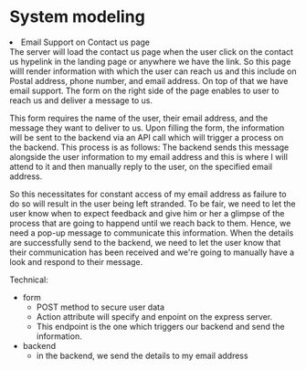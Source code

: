 <h1>System modeling</h1>

<li>Email Support on Contact us page</li>
The server will load the contact us page when the user click on the contact us hypelink in the landing page or anywhere we have the link. So this page willl render information with which the user can reach us and this include on Postal address, phone number, and email address. On top of that we have email support. The form on the right side of the page enables to user to reach us and deliver a message to us.

This form requires the name of the user, their email address, and the message they want to deliver to us. Upon filling the form, the information will be sent to the backend via an API call which will trigger a process on the backend. This process is as follows: The backend sends this message alongside the user information to my email address and this is where I will attend to it and then manually reply to the user, on the specified email address.

So this necessitates for constant access of my email address as failure to do so will result in the user being left stranded. To be fair, we need to let the user know when to expect feedback and give him or her a glimpse of the process that are going to happend until we reach back to them. Hence, we need a pop-up message to communicate this information. When the details are successfully send to the backend, we need to let the user know that their communication has been received and we're going to manually have a look and respond to their message.

Technical:
- form
    - POST method to secure user data
    - Action attribute will specify and enpoint on the express server. 
    - This endpoint is the one which triggers our backend and send the information.
- backend
    - in the backend, we send the details to my email address
